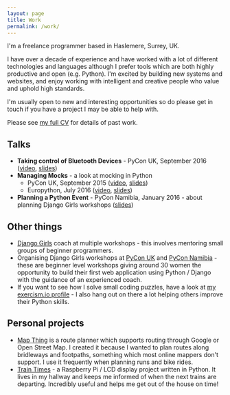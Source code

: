```yaml
---
layout: page
title: Work
permalink: /work/
---
```


I'm a freelance programmer based in Haslemere, Surrey, UK.

I have over a decade of experience and have worked with a lot of different technologies
and languages although I prefer tools which are both highly productive and open (e.g. Python).
I'm excited by building new systems and websites, and enjoy working with intelligent and creative
people who value and uphold high standards.

I'm usually open to new and interesting opportunities so do please get in touch if you have a
project I may be able to help with.

Please see [my full CV](/cv/) for details of past work.

## Talks
* __Taking control of Bluetooth Devices__ - PyCon UK, September 2016 ([video](https://www.youtube.com/watch?v=F39xhYWHDKA), [slides](https://slides.com/helenst/ble))
* __Managing Mocks__ - a look at mocking in Python
	* PyCon UK, September 2015 ([video](https://www.youtube.com/watch?v=haXUaGTp8Bc), [slides](http://slides.com/helenst/managingmocks2015))
	* Europython, July 2016 ([video](https://www.youtube.com/watch?v=Ahnw72diels), [slides](http://slides.com/helenst/managingmocks2016))
* __Planning a Python Event__ - PyCon Namibia, January 2016 - about planning Django Girls workshops ([slides](http://slides.com/helenst/planningpython2016)) 

## Other things
* [Django Girls](https://djangogirls.org/) coach at multiple workshops - this involves mentoring small groups of beginner programmers.
* Organising Django Girls workshops at [PyCon UK](https://djangogirls.org/pyconuk/) and [PyCon Namibia](https://djangogirls.org/windhoek/) - these are beginner level workshops giving around 30 women the opportunity to build their first web application using Python / Django with the guidance of an experienced coach.
* If you want to see how I solve small coding puzzles, have a look at [my exercism.io profile](http://exercism.io/profiles/helenst/cf852db9adc04fdcadb486e03223bebc) - I also hang out on there a lot helping others improve their Python skills.

## Personal projects
* [Map Thing](http://mapthing.helen.st/) is a route planner which supports routing through Google or Open Street Map. I created it because I wanted to plan routes along bridleways and footpaths, something which most online mappers don't support. I use it frequently when planning runs and bike rides.
* [Train Times](https://github.com/helenst/train-times-display) - a Raspberry Pi / LCD display project written in Python. It lives in my hallway and keeps me informed of when the next trains are departing. Incredibly useful and helps me get out of the house on time!

